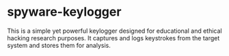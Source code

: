 # spyware-keylogger
This is a simple yet powerful keylogger designed for educational and ethical hacking research purposes. It captures and logs keystrokes from the target system and stores them for analysis.
